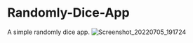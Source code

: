 # Randomly-Dice-App
A simple randomly dice app.
![Screenshot_20220705_191724](https://user-images.githubusercontent.com/60881542/177383085-a395580f-9e2b-4f6f-acd0-fabbca8d72e2.png)
